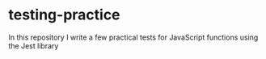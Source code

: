 # testing-practice
In this repository I write a few practical tests for JavaScript functions using the Jest library

